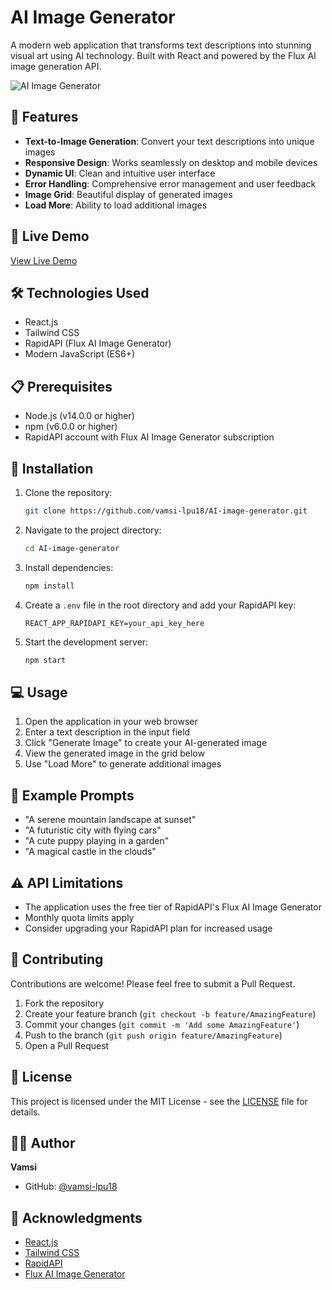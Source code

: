 # AI Image Generator

A modern web application that transforms text descriptions into stunning visual art using AI technology. Built with React and powered by the Flux AI image generation API.

![AI Image Generator](https://via.placeholder.com/800x400?text=AI+Image+Generator)

## 🌟 Features

- **Text-to-Image Generation**: Convert your text descriptions into unique images
- **Responsive Design**: Works seamlessly on desktop and mobile devices
- **Dynamic UI**: Clean and intuitive user interface
- **Error Handling**: Comprehensive error management and user feedback
- **Image Grid**: Beautiful display of generated images
- **Load More**: Ability to load additional images

## 🚀 Live Demo

[View Live Demo](https://curious-crostata-1b8fe9.netlify.app/)

## 🛠️ Technologies Used

- React.js
- Tailwind CSS
- RapidAPI (Flux AI Image Generator)
- Modern JavaScript (ES6+)

## 📋 Prerequisites

- Node.js (v14.0.0 or higher)
- npm (v6.0.0 or higher)
- RapidAPI account with Flux AI Image Generator subscription

## 🔧 Installation

1. Clone the repository:
   ```bash
   git clone https://github.com/vamsi-lpu18/AI-image-generator.git
   ```

2. Navigate to the project directory:
   ```bash
   cd AI-image-generator
   ```

3. Install dependencies:
   ```bash
   npm install
   ```

4. Create a `.env` file in the root directory and add your RapidAPI key:
   ```
   REACT_APP_RAPIDAPI_KEY=your_api_key_here
   ```

5. Start the development server:
   ```bash
   npm start
   ```

## 💻 Usage

1. Open the application in your web browser
2. Enter a text description in the input field
3. Click "Generate Image" to create your AI-generated image
4. View the generated image in the grid below
5. Use "Load More" to generate additional images

## 📝 Example Prompts

- "A serene mountain landscape at sunset"
- "A futuristic city with flying cars"
- "A cute puppy playing in a garden"
- "A magical castle in the clouds"

## ⚠️ API Limitations

- The application uses the free tier of RapidAPI's Flux AI Image Generator
- Monthly quota limits apply
- Consider upgrading your RapidAPI plan for increased usage

## 🤝 Contributing

Contributions are welcome! Please feel free to submit a Pull Request.

1. Fork the repository
2. Create your feature branch (`git checkout -b feature/AmazingFeature`)
3. Commit your changes (`git commit -m 'Add some AmazingFeature'`)
4. Push to the branch (`git push origin feature/AmazingFeature`)
5. Open a Pull Request

## 📄 License

This project is licensed under the MIT License - see the [LICENSE](LICENSE) file for details.

## 👨‍💻 Author

**Vamsi**
- GitHub: [@vamsi-lpu18](https://github.com/vamsi-lpu18)

## 🙏 Acknowledgments

- [React.js](https://reactjs.org/)
- [Tailwind CSS](https://tailwindcss.com/)
- [RapidAPI](https://rapidapi.com/)
- [Flux AI Image Generator](https://rapidapi.com/poorav925/api/ai-text-to-image-generator-flux-free-api)
